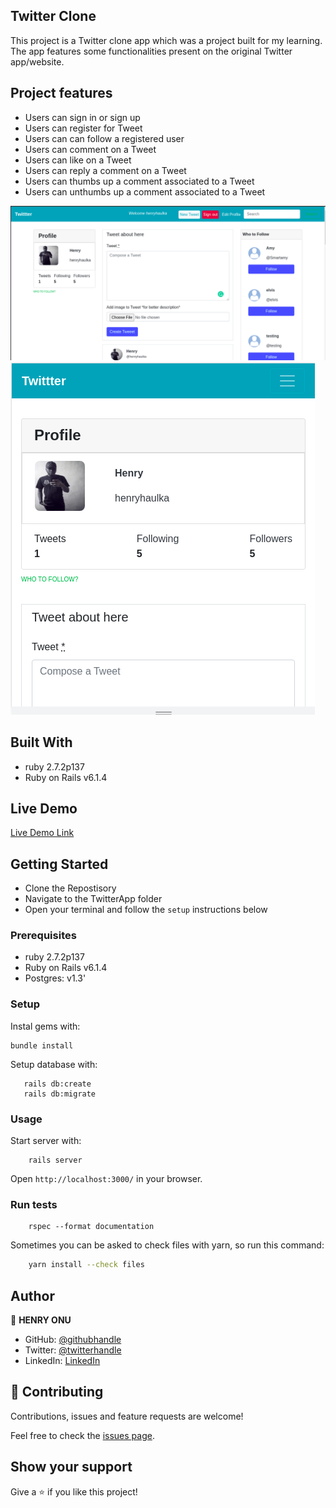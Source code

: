 ## Twitter Clone

This project is a Twitter clone app which was a project built for my learning. The app features some functionalities present on the original Twitter app/website.

## Project features

- Users can sign in or sign up
- Users can register for Tweet
- Users can can follow a registered user
- Users can comment on a Tweet
- Users can like on a Tweet
- Users can reply a comment on a Tweet
- Users can thumbs up a comment associated to a Tweet
- Users can unthumbs up a comment associated to a Tweet

![screenshot](img/Twitter.png)
![screenshot](img/Twitter2.png)




## Built With

- ruby 2.7.2p137
- Ruby on Rails v6.1.4

## Live Demo
[Live Demo Link](https://sleepy-meadow-48463.herokuapp.com/)





## Getting Started
- Clone the Repostisory
- Navigate to the TwitterApp folder
- Open your terminal and follow the `setup` instructions below

### Prerequisites

- ruby 2.7.2p137
- Ruby on Rails v6.1.4
- Postgres:  v1.3'

### Setup

Instal gems with:

```
bundle install
```

Setup database with:

```
   rails db:create
   rails db:migrate
```


### Usage

Start server with:

```
    rails server
```

Open `http://localhost:3000/` in your browser.

### Run tests

```
    rspec --format documentation
```
Sometimes you can be asked to check files with yarn, so run this command:

```bash
    yarn install --check files 
```



## Author

👤 **HENRY ONU**

- GitHub: [@githubhandle](https://github.com/Henryhaulka)
- Twitter: [@twitterhandle](https://twitter.com/ONUHENRY12)
- LinkedIn: [LinkedIn](https://www.linkedin.com/in/henry-onu)




## 🤝 Contributing

Contributions, issues and feature requests are welcome!

Feel free to check the [issues page](https://github.com/Henryhaulka/TwitterAppissues/).

## Show your support

Give a ⭐️ if you like this project!

